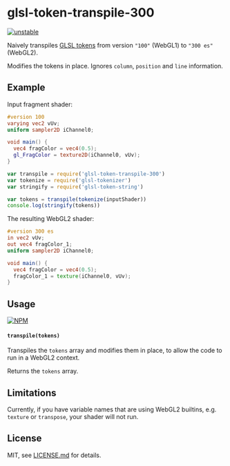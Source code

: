 # glsl-token-transpile-300

[![unstable](http://badges.github.io/stability-badges/dist/unstable.svg)](http://github.com/badges/stability-badges)

Naively transpiles [GLSL tokens](https://www.npmjs.com/package/glsl-tokenizer) from version `"100"` (WebGL1) to `"300 es"` (WebGL2).

Modifies the tokens in place. Ignores `column`, `position` and `line` information. 

## Example

Input fragment shader:

```glsl
#version 100
varying vec2 vUv;
uniform sampler2D iChannel0;

void main() {
  vec4 fragColor = vec4(0.5);
  gl_FragColor = texture2D(iChannel0, vUv);
}
```

```js
var transpile = require('glsl-token-transpile-300')
var tokenize = require('glsl-tokenizer')
var stringify = require('glsl-token-string')

var tokens = transpile(tokenize(inputShader))
console.log(stringify(tokens))
```

The resulting WebGL2 shader:

```glsl
#version 300 es
in vec2 vUv;
out vec4 fragColor_1;
uniform sampler2D iChannel0;

void main() {
  vec4 fragColor = vec4(0.5);
  fragColor_1 = texture(iChannel0, vUv);
}
```

## Usage

[![NPM](https://nodei.co/npm/glsl-token-transpile-300.png)](https://www.npmjs.com/package/glsl-token-transpile-300)

#### `transpile(tokens)`

Transpiles the `tokens` array and modifies them in place, to allow the code to run in a WebGL2 context.

Returns the `tokens` array.

## Limitations

Currently, if you have variable names that are using WebGL2 builtins, e.g. `texture` or `transpose`, your shader will not run.

## License

MIT, see [LICENSE.md](http://github.com/Jam3/glsl-token-transpile-300/blob/master/LICENSE.md) for details.
